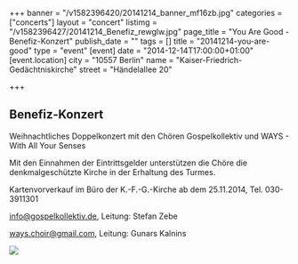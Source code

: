 +++
banner = "/v1582396420/20141214_banner_mf16zb.jpg"
categories = ["concerts"]
layout = "concert"
listimg = "/v1582396427/20141214_Benefiz_rewglw.jpg"
page_title = "You Are Good - Benefiz-Konzert"
publish_date = ""
tags = []
title = "20141214-you-are-good"
type = "event"
[event]
date = "2014-12-14T17:00:00+01:00"
[event.location]
city = "10557 Berlin"
name = "Kaiser-Friedrich-Gedächtniskirche"
street = "Händelallee 20"

+++
## Benefiz-Konzert

Weihnachtliches Doppelkonzert mit den Chören Gospelkollektiv und WAYS - With All Your Senses

Mit den Einnahmen der Eintrittsgelder unterstützen die Chöre die denkmalgeschützte Kirche in der Erhaltung des Turmes.

Kartenvorverkauf im Büro der K.-F.-G.-Kirche ab dem 25.11.2014, Tel. 030-3911301

info@gospelkollektiv.de, Leitung: Stefan Zebe

ways.choir@gmail.com, Leitung: Gunars Kalnins

![](https://res.cloudinary.com/ways-choir/image/upload/v1582396486/20141214_onstage_yo7gfs.jpg)